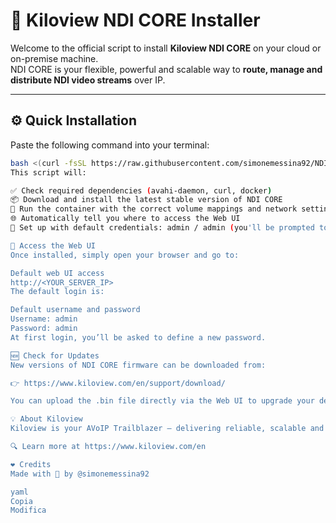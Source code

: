 # 🚀 Kiloview NDI CORE Installer

Welcome to the official script to install **Kiloview NDI CORE** on your cloud or on-premise machine.  
NDI CORE is your flexible, powerful and scalable way to **route, manage and distribute NDI video streams** over IP.

---

## ⚙️ Quick Installation

Paste the following command into your terminal:

```bash
bash <(curl -fsSL https://raw.githubusercontent.com/simonemessina92/NDICORE/main/NDICORE.sh)
This script will:

✅ Check required dependencies (avahi-daemon, curl, docker)
📦 Download and install the latest stable version of NDI CORE
🐳 Run the container with the correct volume mappings and network settings
🌐 Automatically tell you where to access the Web UI
🔐 Set up with default credentials: admin / admin (you'll be prompted to change password at first login)

🔗 Access the Web UI
Once installed, simply open your browser and go to:

Default web UI access
http://<YOUR_SERVER_IP>
The default login is:

Default username and password
Username: admin
Password: admin
At first login, you’ll be asked to define a new password.

🆕 Check for Updates
New versions of NDI CORE firmware can be downloaded from:

👉 https://www.kiloview.com/en/support/download/

You can upload the .bin file directly via the Web UI to upgrade your deployment.

💡 About Kiloview
Kiloview is your AVoIP Trailblazer – delivering reliable, scalable and intuitive solutions to help you manage video over IP with ease.

🔍 Learn more at https://www.kiloview.com/en

❤️ Credits
Made with 💙 by @simonemessina92

yaml
Copia
Modifica
